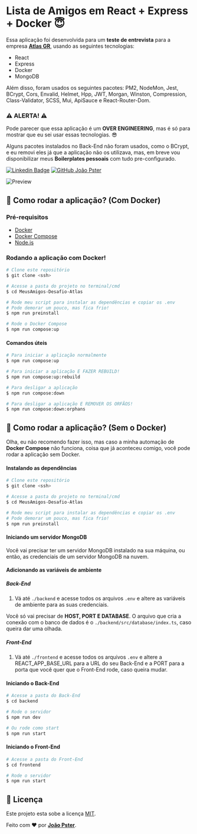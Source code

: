 # Lista de Amigos em React + Express + Docker 😇

Essa aplicação foi desenvolvida para um **teste de entrevista** para a empresa **[Atlas GR](https://www.atlasgr.com.br/)**, usando as seguintes tecnologias:

- React
- Express
- Docker
- MongoDB

Além disso, foram usados os seguintes pacotes: PM2, NodeMon, Jest, BCrypt, Cors, Envalid, Helmet, Hpp, JWT, Morgan, Winston, Compression, Class-Validator, SCSS, Mui, ApiSauce e React-Router-Dom.

### ⚠️ **ALERTA!** ⚠️

Pode parecer que essa aplicação é um **OVER ENGINEERING**, mas é só para mostrar que eu sei usar essas tecnologias. 😎

Alguns pacotes instalados no Back-End não foram usados, como o BCrypt, e eu removi eles já que a aplicação não os utilizava, mas, em breve vou disponibilizar meus **Boilerplates pessoais** com tudo pre-configurado.

[![Linkedin Badge](https://img.shields.io/badge/-João%20Pster-blue?style=flat-square&logo=Linkedin&logoColor=white&link=https://www.linkedin.com/in/joaopster/)](https://www.linkedin.com/in/joaopster/) [![GitHub João Pster](https://img.shields.io/github/followers/J-Pster?label=follow&style=social)]()

![Preview](https://i.imgur.com/Hz5fTZB.png)

## 🚀 **Como rodar a aplicação? (Com Docker)**

### **Pré-requisitos**

- [Docker](https://www.docker.com/)
- [Docker Compose](https://docs.docker.com/compose/)
- [Node.js](https://nodejs.org/en/)

### **Rodando a aplicação com Docker!**

```bash
# Clone este repositório
$ git clone <ssh>

# Acesse a pasta do projeto no terminal/cmd
$ cd MeusAmigos-Desafio-Atlas

# Rode meu script para instalar as dependências e copiar os .env
# Pode demorar um pouco, mas fica frio!
$ npm run preinstall

# Rode o Docker Compose
$ npm run compose:up
```

#### Comandos úteis

```bash
# Para iniciar a aplicação normalmente
$ npm run compose:up

# Para iniciar a aplicação E FAZER REBUILD!
$ npm run compose:up:rebuild

# Para desligar a aplicação
$ npm run compose:down

# Para desligar a aplicação E REMOVER OS ORFÃOS!
$ npm run compose:down:orphans
```

## 🚗 **Como rodar a aplicação? (Sem o Docker)**

Olha, eu não recomendo fazer isso, mas caso a minha automação de **Docker Compose** não funciona, coisa que já aconteceu comigo, você pode rodar a aplicação sem Docker.

#### Instalando as dependências

```bash
# Clone este repositório
$ git clone <ssh>

# Acesse a pasta do projeto no terminal/cmd
$ cd MeusAmigos-Desafio-Atlas

# Rode meu script para instalar as dependências e copiar os .env
# Pode demorar um pouco, mas fica frio!
$ npm run preinstall
```

#### Iniciando um servidor MongoDB

Você vai precisar ter um servidor MongoDB instalado na sua máquina, ou então, as credenciais de um servidor MongoDB na nuvem.

#### Adicionando as variáveis de ambiente

##### Back-End

1. Vá até `./backend` e acesse todos os arquivos `.env` e altere as variáveis de ambiente para as suas credenciais.

Você só vai precisar de **HOST, PORT E DATABASE**.
O arquivo que cria a conexão com o banco de dados é o `./backend/src/database/index.ts`, caso queira dar uma olhada.

##### Front-End

1. Vá até `./frontend` e acesse todos os arquivos `.env` e altere a REACT_APP_BASE_URL para a URL do seu Back-End e a PORT para a porta que você quer que o Front-End rode, caso queira mudar.

#### Iniciando o Back-End

```bash
# Acesse a pasta do Back-End
$ cd backend

# Rode o servidor
$ npm run dev

# Ou rode como start
$ npm run start
```

#### Iniciando o Front-End

```bash
# Acesse a pasta do Front-End
$ cd frontend

# Rode o servidor
$ npm run start
```

## 📝 **Licença**

Este projeto esta sobe a licença [MIT](./LICENSE).

Feito com ❤️ por **[João Pster](https://joaopster.com.br/)**.
